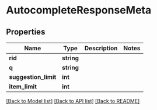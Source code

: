 # AutocompleteResponseMeta

## Properties
Name | Type | Description | Notes
------------ | ------------- | ------------- | -------------
**rid** | **string** |  | 
**q** | **string** |  | 
**suggestion_limit** | **int** |  | 
**item_limit** | **int** |  | 

[[Back to Model list]](../README.md#documentation-for-models) [[Back to API list]](../README.md#documentation-for-api-endpoints) [[Back to README]](../README.md)



